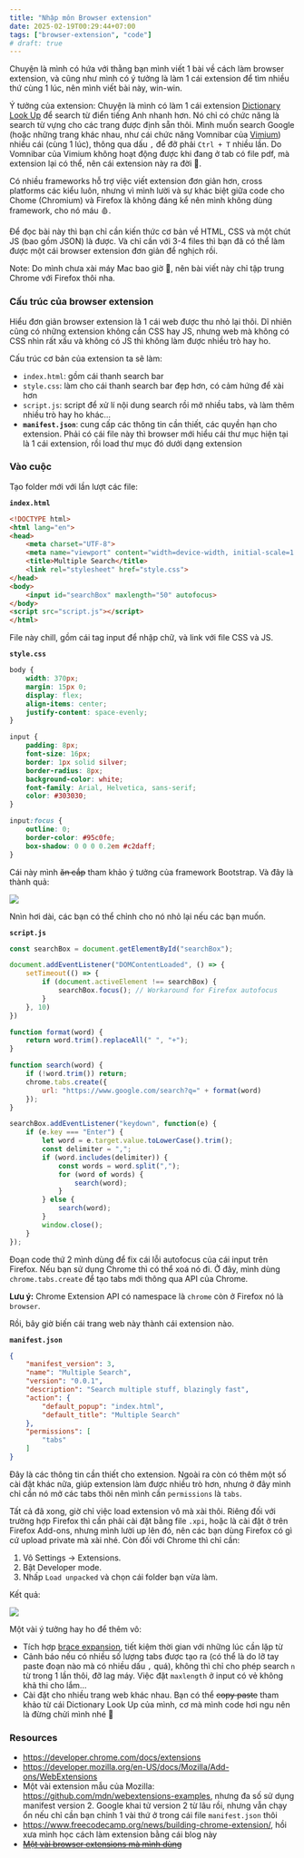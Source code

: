 ```yaml
---
title: "Nhập môn Browser extension"
date: 2025-02-19T00:29:44+07:00
tags: ["browser-extension", "code"]
# draft: true
---
```


Chuyện là mình có hứa với thằng bạn mình viết 1 bài về cách làm browser extension, và cũng như mình có ý tưởng là làm 1 cái extension để tìm nhiều thứ cùng 1 lúc, nên mình viết bài này, win-win.

Ý tưởng của extension: Chuyện là mình có làm 1 cái extension [Dictionary Look Up](https://github.com/ngntrgduc/Dictionary-Look-Up) để search từ điển tiếng Anh nhanh hơn. Nó chỉ có chức năng là search từ vựng cho các trang được định sẵn thôi. Mình muốn search Google (hoặc những trang khác nhau, như cái chức năng Vomnibar của [Vimium](https://ngntrgduc.github.io/posts/vimium/)) nhiều cái (cùng 1 lúc), thông qua dấu `,` để đỡ phải `Ctrl + T` nhiều lần. Do Vomnibar của Vimium không hoạt động được khi đang ở tab có file pdf, mà extension lại có thể, nên cái extension này ra đời 🐣.

Có nhiều frameworks hỗ trợ việc viết extension đơn giản hơn, cross platforms các kiểu luôn, nhưng vì mình lười và sự khác biệt giữa code cho Chome (Chromium) và Firefox là không đáng kể nên mình không dùng framework, cho nó máu 🩸.

Để đọc bài này thì bạn chỉ cần kiến thức cơ bản về HTML, CSS và một chút JS (bao gồm JSON) là được. Và chỉ cần với 3-4 files thì bạn đã có thể làm được một cái browser extension đơn giản để nghịch rồi.

Note: Do mình chưa xài máy Mac bao giờ 🥲, nên bài viết này chỉ tập trung Chrome với Firefox thôi nha.

### Cấu trúc của browser extension
Hiểu đơn giản browser extension là 1 cái web được thu nhỏ lại thôi. Dĩ nhiên cũng có những extension không cần CSS hay JS, nhưng web mà không có CSS nhìn rất xấu và không có JS thì không làm được nhiều trò hay ho.

Cấu trúc cơ bản của extension ta sẽ làm:
- `index.html`: gồm cái thanh search bar
- `style.css`: làm cho cái thanh search bar đẹp hơn, có cảm hứng để xài hơn
- `script.js`: script để xử lí nội dung search rồi mở nhiều tabs, và làm thêm nhiều trò hay ho khác...
- **`manifest.json`**: cung cấp các thông tin cần thiết, các quyền hạn cho extension. Phải có cái file này thì browser mới hiểu cái thư mục hiện tại là 1 cái extension, rồi load thư mục đó dưới dạng extension

### Vào cuộc

Tạo folder mới với lần lượt các file:

**`index.html`**
```html
<!DOCTYPE html>
<html lang="en">
<head>
    <meta charset="UTF-8">
    <meta name="viewport" content="width=device-width, initial-scale=1.0">
    <title>Multiple Search</title>
    <link rel="stylesheet" href="style.css">
</head>
<body>
    <input id="searchBox" maxlength="50" autofocus>
</body>
<script src="script.js"></script>
</html>
```

File này chill, gồm cái tag input để nhập chữ, và link với file CSS và JS.

**`style.css`**
```css
body {
    width: 370px;
    margin: 15px 0;
    display: flex;
    align-items: center;
    justify-content: space-evenly;
}

input {
    padding: 8px;
    font-size: 16px;
    border: 1px solid silver;
    border-radius: 8px;
    background-color: white;
    font-family: Arial, Helvetica, sans-serif;
    color: #303030;
}

input:focus {
    outline: 0;
    border-color: #95c0fe;
    box-shadow: 0 0 0 0.2em #c2daff;
}
```

Cái này mình ~~ăn cắp~~ tham khảo ý tưởng của framework Bootstrap. Và đây là thành quả:

![](/browser_extension/extension.png)

Nnìn hơi dài, các bạn có thể chỉnh cho nó nhỏ lại nếu các bạn muốn.

**`script.js`**
```js
const searchBox = document.getElementById("searchBox");

document.addEventListener("DOMContentLoaded", () => {
    setTimeout(() => {
        if (document.activeElement !== searchBox) {
            searchBox.focus(); // Workaround for Firefox autofocus
        }
    }, 10)
})

function format(word) {
    return word.trim().replaceAll(" ", "+");
}

function search(word) {
    if (!word.trim()) return;
    chrome.tabs.create({ 
        url: "https://www.google.com/search?q=" + format(word)
    });
}

searchBox.addEventListener("keydown", function(e) {
    if (e.key === "Enter") {
        let word = e.target.value.toLowerCase().trim();        
        const delimiter = ",";
        if (word.includes(delimiter)) {
            const words = word.split(",");
            for (word of words) {
                search(word);
            }
        } else {
            search(word);
        }
        window.close();
    }
});
```

Đoạn code thứ 2 mình dùng để fix cái lỗi autofocus của cái input trên Firefox. Nếu bạn sử dụng Chrome thì có thể xoá nó đi. Ở đây, mình dùng `chrome.tabs.create` để tạo tabs mới thông qua API của Chrome.

**Lưu ý:** Chrome Extension API có namespace là `chrome` còn ở Firefox nó là `browser`. 

Rồi, bây giờ biến cái trang web này thành cái extension nào.

**`manifest.json`**

```json
{
    "manifest_version": 3,
    "name": "Multiple Search",
    "version": "0.0.1",
    "description": "Search multiple stuff, blazingly fast",
    "action": {
        "default_popup": "index.html",
        "default_title": "Multiple Search"
    },
    "permissions": [
        "tabs"
    ]
}
```

Đây là các thông tin cần thiết cho extension. Ngoài ra còn có thêm một số cài đặt khác nữa, giúp extension làm được nhiều trò hơn, nhưng ở đây mình chỉ cần nó mở các tabs thôi nên mình cần `permissions` là `tabs`.


Tất cả đã xong, giờ chỉ việc load extension vô mà xài thôi. Riêng đối với trường hợp Firefox thì cần phải cài đặt bằng file `.xpi`, hoặc là cài đặt ở trên Firefox Add-ons, nhưng mình lười up lên đó, nên các bạn dùng Firefox có gì cứ upload private mà xài nhé. Còn đối với Chrome thì chỉ cần:
1. Vô Settings -> Extensions.
2. Bật Developer mode. 
3. Nhấp `Load unpacked` và chọn cái folder bạn vừa làm.


Kết quả:

![](/browser_extension/final.png)

Một vài ý tưởng hay ho để thêm vô: 
- Tích hợp [brace expansion](https://www.gnu.org/software/bash/manual/html_node/Brace-Expansion.html), tiết kiệm thời gian với những lúc cần lặp từ
- Cảnh báo nếu có nhiều số lượng tabs được tạo ra (có thể là do lỡ tay paste đoạn nào mà có nhiều dấu `,` quá), không thì chỉ cho phép search `n` từ trong 1 lần thôi, đỡ lag máy. Việc đặt `maxlength` ở input có vẻ không khả thi cho lắm...
- Cài đặt cho nhiều trang web khác nhau. Bạn có thể ~~copy paste~~ tham khảo từ cái Dictionary Look Up của mình, cơ mà mình code hơi ngu nên là đừng chửi mình nhé 🙏

### Resources
- https://developer.chrome.com/docs/extensions
- https://developer.mozilla.org/en-US/docs/Mozilla/Add-ons/WebExtensions
- Một vài extension mẫu của Mozilla: https://github.com/mdn/webextensions-examples, nhưng đa số sử dụng manifest version 2. Google khai tử version 2 từ lâu rồi, nhưng vẫn chạy ổn nếu chỉ cần bạn chỉnh 1 vài thứ ở trong cái file `manifest.json` thôi
- https://www.freecodecamp.org/news/building-chrome-extension/, hồi xưa mình học cách làm extension bằng cái blog này
- ~~[Một vài browser extensions mà mình dùng](https://ngntrgduc.github.io/uses/#browser-extension)~~